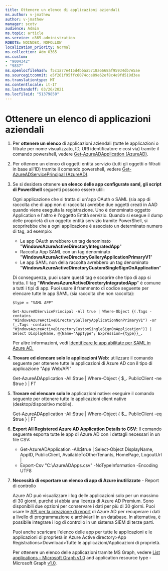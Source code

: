 ```yaml
---
title: Ottenere un elenco di applicazioni aziendali
ms.author: v-jmathew
author: v-jmathew
manager: scotv
audience: Admin
ms.topic: article
ms.service: o365-administration
ROBOTS: NOINDEX, NOFOLLOW
localization_priority: Normal
ms.collection: Adm_O365
ms.custom:
- "9004342"
- "9837"
ms.openlocfilehash: f5c1a77e415d4bbaa5718a6668af95934db7e5ae
ms.sourcegitcommit: e5f261f95ffc6074cce89e62ef8c4e9fd519d3ee
ms.translationtype: MT
ms.contentlocale: it-IT
ms.lasthandoff: 03/26/2021
ms.locfileid: "51379850"
---
```

# <a name="get-a-list-of-enterprise-applications"></a>Ottenere un elenco di applicazioni aziendali

1. Per **ottenere un elenco** di applicazioni aziendali (tutte le applicazioni o filtrate per nome visualizzato, ID, URI identificatore e così via) tramite il comando powershell, vedere [Get-AzureADApplication (AzureAD)](https://docs.microsoft.com/powershell/module/azuread/get-azureadapplication).
2. Per ottenere un elenco di oggetti entità servizio (tutti gli oggetti o filtrati in base all'ID) tramite il comando powershell, vedere [Get-AzureADServicePrincipal (AzureAD)](https://docs.microsoft.com/powershell/module/azuread/get-azureadserviceprincipal).
3. Se si desidera ottenere **un elenco delle app configurate saml, gli script di PowerShell** seguenti possono essere utili:

    Ogni applicazione che si tratta di un'app OAuth o SAML (sia app di raccolta che di app non di raccolta) avrebbe due oggetti creati in AAD quando viene eseguita la registrazione. Uno è denominato oggetto Application e l'altro è l'oggetto Entità servizio. Quando si esegue il dump delle proprietà di un oggetto entità servizio tramite PowerShell, si scoprirebbe che a ogni applicazione è associato un determinato numero di tag, ad esempio:

    - Le app OAuth avrebbero un tag denominato "**WindowsAzureActiveDirectoryIntegratedApp**"
    - Raccolta App SAML con un tag denominato "**WindowsAzureActiveDirectoryGalleryApplicationPrimaryV1**"
    - Le app SAML non della raccolta avrebbero un tag denominato "**WindowsAzureActiveDirectoryCustomSingleSignOnApplication**"

    Di conseguenza, puoi usare questi tag e scoprire che tipo di app si tratta. Il tag "**WindowsAzureActiveDirectoryIntegratedApp**" è comune a tutti i tipi di app. Puoi usare il frammento di codice seguente per elencare tutte le app SAML (sia raccolta che non raccolta):

    `$type = "SAML APP"`

    `Get-AzureADServicePrincipal -All true | Where-Object {(.Tags -contains "WindowsAzureActiveDirectoryGalleryApplicationNonPrimaryV1") -or (_.Tags -contains "WindowsAzureActiveDirectoryCustomSingleSignOnApplication")} | Select DisplayName, @{Name="AppType"; Expression={type}}_.`

    Per altre informazioni, vedi [Identificare le app abilitate per SAML in Azure AD.](https://docs.microsoft.com/answers/questions/24259/identify-saml-enabled-apps-in-azure-ad.html)

4. **Trovare ed elencare solo le applicazioni Web:** utilizzare il comando seguente per ottenere tutte le applicazioni di Azure AD con il tipo di applicazione "App Web/API"

    Get-AzureADApplication -All:$true | Where-Object { $_. PublicClient -ne $true } | FT
5. **Trovare ed elencare solo le** applicazioni native: eseguire il comando seguente per ottenere tutte le applicazioni client native (desktop/dispositivo mobile).

    Get-AzureADApplication -All:$true | Where-Object { $_. PublicClient -eq $true } | FT
6. **Export All Registered Azure AD Application Details to CSV**: Il comando seguente esporta tutte le app di Azure AD con i dettagli necessari in un file CSV:

    - Get-AzureADApplication -All:$true | Select-Object DisplayName, AppID, PublicClient, AvailableToOtherTenants, HomePage, LogoutUrl |
    - Export-Csv "C:\AzureADApps.csv" -NoTypeInformation -Encoding UTF8

7. **Necessità di esportare un elenco di app di Azure inutilizzate** - Report di controllo

    Azure AD può visualizzare i log delle applicazioni solo per un massimo di 30 giorni, purché si abbia una licenza di Azure AD Premium.
    Sono disponibili due opzioni per conservare i dati per più di 30 giorni. Puoi usare le [API per la creazione di report](https://docs.microsoft.com/azure/active-directory/reports-monitoring/concept-reporting-api) di Azure AD per recuperare i dati a livello di programmazione e archiviarli in un database. In alternativa, è possibile integrare i log di controllo in un sistema SIEM di terze parti.

    Puoi anche scaricare l'elenco delle app per tutte le applicazioni e le applicazioni di proprietà in Azure Active directory>App Registrations>Download>Tutte le applicazioni/Applicazioni di proprietà.

    Per ottenere un elenco delle applicazioni tramite MS Graph, vedere [List applications - Microsoft Graph v1.0](https://docs.microsoft.com/graph/api/application-list) and application resource type - Microsoft Graph [v1.0](https://docs.microsoft.com/graph/api/resources/application).
